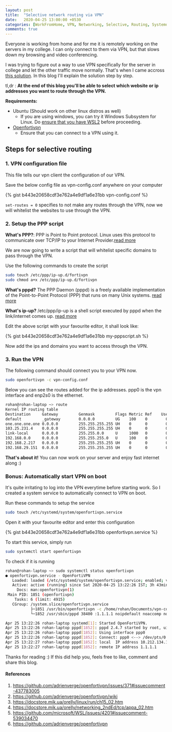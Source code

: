 ```yaml
---
layout: post
title:  "Selective network routing via VPN"
date:   2020-04-25 13:00:00 +0530
categories: [WorkFromHome, VPN, Networking, Selective, Routing, Systemd]
comments: true
---
```

Everyone is working from home and for me it is remotely working on the servers in my college. I can only connect to them via VPN, but that slows down my browsing and video conferencing.  

I was trying to figure out a way to use VPN specifically for the server in college and let the other traffic move normally. That's when I came accross [this solution][1]. In this blog I'll explain the solution step by step.  

tl,dr : **At the end of this blog you'll be able to select which website or ip addresses you want to route through the VPN.**

**Requirements:**

- Ubuntu (Should work on other linux distros as well)
  - If you are using windows, you can try it Windows Subsystem for Linux. Do [ensure that you have WSL2][5] before proceeding.
- [Openfortivpn][6]
  - Ensure that you can connect to a VPN using it.

## Steps for selective routing

### 1. VPN configuration file

This file tells our vpn client the configuration of our VPN.

Save the below config file as vpn-config.conf anywhere on your computer

{% gist b443e20658cdf3e762a4e9df1a6e31bb vpn-config.conf %}

`set-routes = 0` specifies to not make any routes through the VPN, now we will whitelist the websites to use through the VPN.

### 2. Setup the PPP script

**What's PPP?**: PPP is Point to Point protocol. Linux uses this protocol to communicate over TCP/IP to your Internet Provider.[read more][3]

We are now going to write a script that will whitelist specific domains to pass through the VPN.

Use the following commands to create the script

```bash
sudo touch /etc/ppp/ip-up.d/fortivpn
sudo chmod a+x /etc/ppp/ip-up.d/fortivpn
```

**What's pppd?** The PPP Daemon (pppd) is a freely available implementation of the Point-to-Point Protocol (PPP) that runs on many Unix systems. [read more][4]

**What's ip-up?** /etc/ppp/ip-up is a shell script executed by pppd when the link/internet comes up. [read more][4]

Edit the above script with your favourite editor, it shall look like:

{% gist b443e20658cdf3e762a4e9df1a6e31bb my-pppscript.sh %}

Now add the ips and domains you want to access through the VPN. 

### 3. Run the VPN

The following command should connect you to your VPN now.

```bash
sudo openfortivpn -c vpn-config.conf
```

Below you can see the routes added for the ip addresses. ppp0 is the vpn interface and enp2s0 is the ethernet.

```bash
rohan@rohan-laptop ~> route                                                                  (base)
Kernel IP routing table
Destination     Gateway         Genmask         Flags Metric Ref    Use Iface
default         _gateway        0.0.0.0         UG    100    0        0 enp2s0
one.one.one.one 0.0.0.0         255.255.255.255 UH    0      0        0 ppp0
103.25.231.4    0.0.0.0         255.255.255.255 UH    0      0        0 ppp0
link-local      0.0.0.0         255.255.0.0     U     1000   0        0 enp2s0
192.168.0.0     0.0.0.0         255.255.255.0   U     100    0        0 enp2s0
192.168.2.217   0.0.0.0         255.255.255.255 UH    0      0        0 ppp0
192.168.29.151  0.0.0.0         255.255.255.255 UH    0      0        0 ppp0
```

**That's about it!** You can now work on your server and enjoy fast internet along :)

### Bonus: Automatically start VPN on boot

It's quite irritating to log into the VPN everytime before starting work. So I created a system service to automatically connect to VPN on boot.

Run these commands to setup the service

```bash
sudo touch /etc/systemd/system/openfortivpn.service
```

Open it with your favourite editor and enter this configuration

{% gist b443e20658cdf3e762a4e9df1a6e31bb openfortivpn.service %}

To start this service, simply run

```bash
sudo systemctl start openfortivpn
```

To check if it is running

```bash
rohan@rohan-laptop ~> sudo systemctl status openfortivpn
● openfortivpn.service - OpenFortiVPN
   Loaded: loaded (/etc/systemd/system/openfortivpn.service; enabled; vendor preset: enabled)
   Active: active (running) since Sat 2020-04-25 13:22:26 IST; 3h 43min ago
     Docs: man:openfortivpn(1)
 Main PID: 1851 (openfortivpn)
    Tasks: 6 (limit: 4915)
   CGroup: /system.slice/openfortivpn.service
           ├─1851 /usr/bin/openfortivpn -c /home/rohan/Documents/vpn-configs/iiitd.conf
           └─1852 /usr/sbin/pppd 38400 :1.1.1.1 noipdefault noaccomp noauth default-asyncmap nopcomp

Apr 25 13:22:26 rohan-laptop systemd[1]: Started OpenFortiVPN.
Apr 25 13:22:26 rohan-laptop pppd[1852]: pppd 2.4.7 started by root, uid 0
Apr 25 13:22:26 rohan-laptop pppd[1852]: Using interface ppp0
Apr 25 13:22:26 rohan-laptop pppd[1852]: Connect: ppp0 <--> /dev/pts/0
Apr 25 13:22:27 rohan-laptop pppd[1852]: local  IP address 10.212.134.101
Apr 25 13:22:27 rohan-laptop pppd[1852]: remote IP address 1.1.1.1
```

Thanks for reading :) If this did help you, feels free to like, comment and share this blog.

#### References

1. <https://github.com/adrienverge/openfortivpn/issues/371#issuecomment-437783005>
2. <https://github.com/adrienverge/openfortivpn/wiki>
3. <https://docstore.mik.ua/orelly/linux/run/ch15_02.htm>
4. <https://docstore.mik.ua/orelly/networking_2ndEd/tcp/appa_02.htm>
5. <https://github.com/microsoft/WSL/issues/4201#issuecomment-539034470>
6. <https://github.com/adrienverge/openfortivpn>

[1]: https://github.com/adrienverge/openfortivpn/issues/371#issuecomment-437783005
[2]: https://github.com/adrienverge/openfortivpn/wiki
[3]: https://docstore.mik.ua/orelly/linux/run/ch15_02.htm
[4]: docstore.mik.ua/orelly/networking_2ndEd/tcp/appa_02.htm
[5]: https://github.com/microsoft/WSL/issues/4201#issuecomment-539034470
[6]: https://github.com/adrienverge/openfortivpn
